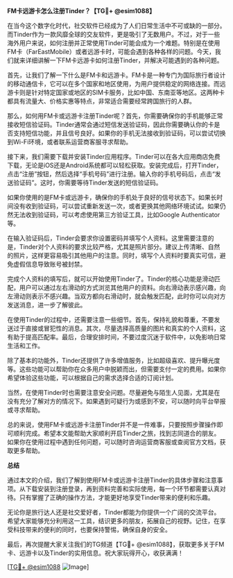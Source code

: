 **FM卡远游卡怎么注册Tinder？【TG💪+ @esim1088】**

在当今这个数字化时代，社交软件已经成为了人们日常生活中不可或缺的一部分。而Tinder作为一款风靡全球的交友软件，更是吸引了无数用户。不过，对于一些海外用户来说，如何注册并正常使用Tinder可能会成为一个难题。特别是在使用FM卡（FarEastMobile）或者远游卡时，可能会遇到各种各样的问题。今天，我们就来详细讲解一下FM卡远游卡如何注册Tinder，并解决可能遇到的各种问题。

首先，让我们了解一下什么是FM卡和远游卡。FM卡是一种专门为国际旅行者设计的移动通信卡，它可以在多个国家和地区使用，为用户提供稳定的网络连接。而远游卡则是针对特定国家或地区的SIM卡服务，比如中国、东南亚等地区。这两种卡都具有流量大、价格实惠等特点，非常适合需要经常跨国旅行的人群。

那么，如何用FM卡或远游卡注册Tinder呢？首先，你需要确保你的手机能够正常接收短信验证码。Tinder通常会通过短信发送验证码，因此你需要确认你的卡是否支持短信功能，并且信号良好。如果你的手机无法接收到验证码，可以尝试切换到Wi-Fi环境，或者联系运营商客服寻求帮助。

接下来，我们需要下载并安装Tinder应用程序。Tinder可以在各大应用商店免费下载，无论是iOS还是Android系统都可以轻松获取。安装完成后，打开Tinder，点击“注册”按钮，然后选择“手机号码”进行注册。输入你的手机号码后，点击“发送验证码”。这时，你需要等待Tinder发送的短信验证码。

如果你使用的是FM卡或远游卡，确保你的手机处于良好的信号状态下。如果长时间没有收到验证码，可以尝试重新发送一次，或者更换其他网络环境试试。如果仍然无法收到验证码，可以考虑使用第三方验证工具，比如Google Authenticator等。

在输入验证码后，Tinder会要求你设置密码并填写个人资料。这里需要注意的是，Tinder对个人资料的要求比较严格，尤其是照片部分。建议上传清晰、自然的照片，这样更容易吸引其他用户的注意。同时，填写个人资料时要真实可信，避免虚假信息导致账号被封禁。

完成个人资料的填写后，就可以开始使用Tinder了。Tinder的核心功能是滑动匹配，用户可以通过左右滑动的方式浏览其他用户的资料。向右滑动表示感兴趣，向左滑动则表示不感兴趣。当双方都向右滑动时，就会触发匹配，此时你可以向对方发送消息，进一步了解彼此。

在使用Tinder的过程中，还需要注意一些细节。首先，保持礼貌和尊重，不要发送过于直接或冒犯性的消息。其次，尽量选择高质量的图片和真实的个人资料，这有助于提高匹配率。最后，合理安排时间，不要过度沉迷于软件中，以免影响日常生活和工作。

除了基本的功能外，Tinder还提供了许多增值服务，比如超级喜欢、提升曝光度等。这些功能可以帮助你在众多用户中脱颖而出，但需要支付一定的费用。如果你希望体验这些功能，可以根据自己的需求选择合适的订阅计划。

当然，在使用Tinder时也需要注意安全问题。尽量避免与陌生人见面，尤其是在没有充分了解对方的情况下。如果遇到可疑行为或感到不安，可以随时向平台举报或寻求帮助。

总的来说，使用FM卡或远游卡注册Tinder并不是一件难事，只要按照步骤操作即可顺利完成。希望本文能帮助大家顺利开启Tinder之旅，找到志同道合的朋友。如果你在使用过程中遇到任何问题，可以随时咨询运营商客服或查阅官方文档，获取更多帮助。

**总结**

通过本文的介绍，我们了解到使用FM卡或远游卡注册Tinder的具体步骤和注意事项。从下载安装到注册登录，再到资料完善和实际使用，每一个环节都需要认真对待。只有掌握了正确的操作方法，才能更好地享受Tinder带来的便利和乐趣。

无论你是旅行达人还是社交爱好者，Tinder都能为你提供一个广阔的交流平台。希望大家能够充分利用这一工具，结识更多的朋友，拓展自己的视野。记住，在享受科技带来的便利的同时，也要保持警惕，确保自身的安全。

最后，再次提醒大家关注我们的TG频道【TG💪+ @esim1088】，获取更多关于FM卡、远游卡以及Tinder的实用信息。祝大家玩得开心，收获满满！

[[TG💪+ @esim1088](https://t.me/s/esim1088) ![Image](https://i.postimg.cc/4NQfJmqS/Snipaste-2025-05-13-00-14-12.png)]